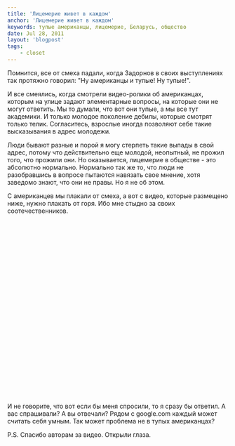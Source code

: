 ```yaml
---
title: 'Лицемерие живет в каждом'
anchor: 'Лицемерие живет в каждом'
keywords: тупые американцы, лицемерие, Беларусь, общество
date: Jul 28, 2011
layout: 'blogpost'
tags:
    - closet
---
```


Помнится, все от смеха падали, когда Задорнов в своих выступлениях так протяжно говорил: "Ну американцы и тупые! Ну тупые!".

И все смеялись, когда смотрели видео-ролики об американцах, которым на улице задают элементарные вопросы, на которые они не могут ответить. Мы то думали, что вот они тупые, а мы все тут академики. И только молодое поколение дебилы, которые смотрят только телик. Согласитесь, взрослые иногда позволяют себе такие высказывания в адрес молодежи.

<!-- cut -->

Люди бывают разные и порой я могу стерпеть такие выпады в свой адрес, потому что действительно еще молодой, неопытный, не прожил того, что прожили они. Но оказывается, лицемерие в обществе - это абсолютно нормально. Нормально так же то, что люди не разобравшись в вопросе пытаются навязать свое мнение, хотя заведомо знают, что они не правы. Но я не об этом.

С американцев мы плакали от смеха, а вот с видео, которые размещено ниже, нужно плакать от горя. Ибо мне стыдно за своих соотечественников.

<object width="500" height="400">
    <param name="movie" value="http://www.youtube.com/v/_0CNOliaACM?fs=1&hl=en_US&color1=0x006699&color2=0x54abd6"><param name="allowFullScreen" value="true">
    <param name="allowscriptaccess" value="always">
    <embed src="http://www.youtube.com/v/_0CNOliaACM?fs=1&hl=en_US&color1=0x006699&color2=0x54abd6" type="application/x-shockwave-flash" allowscriptaccess="always" allowfullscreen="true" width="500" height="400">
</object>

И не говорите, что вот если бы меня спросили, то я сразу бы ответил. А вас спрашивали? А вы отвечали? Рядом с google.com каждый может считать себя умным. Так может проблема не в тупых американцах?

P.S. Спасибо авторам за видео. Открыли глаза.
